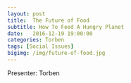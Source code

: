 ```yaml
---
layout: post
title:  The Future of Food
subtitle: How To Feed A Hungry Planet
date:   2016-12-19 19:00:00
categories: Torben
tags: [Social Issues]
bigimg: /img/future-of-food.jpg
---
```


Presenter: Torben

